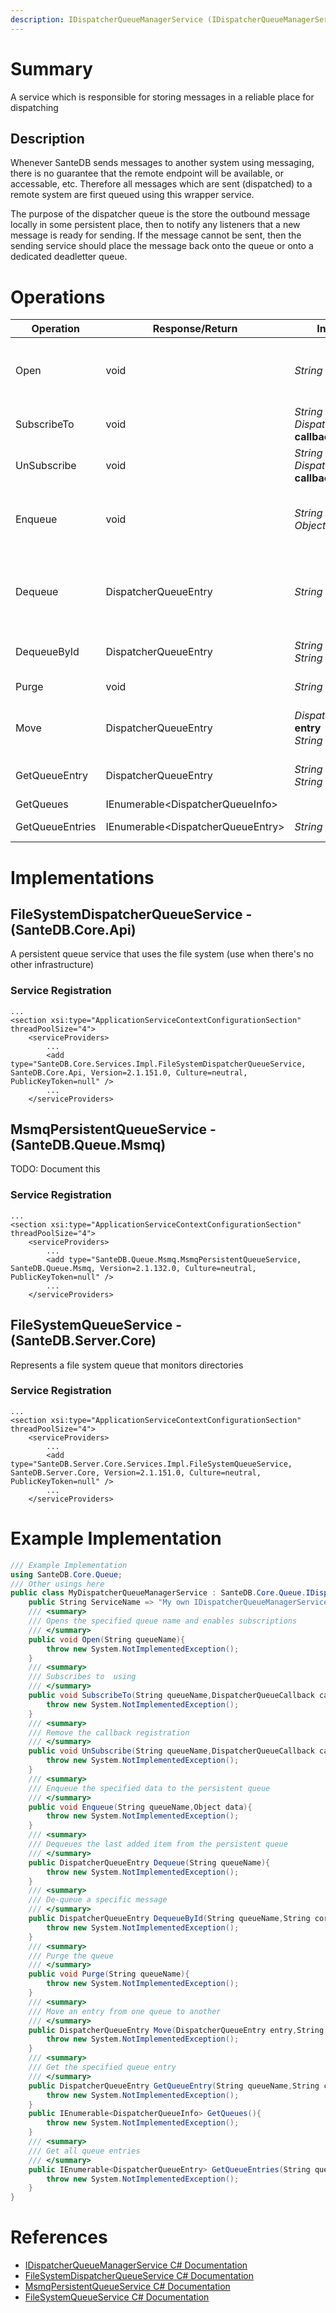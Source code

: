 ```yaml
---
description: IDispatcherQueueManagerService (IDispatcherQueueManagerService in SanteDB.Core.Api)
---
```


# Summary
A service which is responsible for storing messages in a reliable place for dispatching

## Description
Whenever SanteDB sends messages to another system using messaging, there is no guarantee that the remote endpoint will be available,
            or accessable, etc. Therefore all messages which are sent (dispatched) to a remote system are first queued using this wrapper service.
            
The purpose of the dispatcher queue is the store the outbound message locally in some persistent place, then to notify any
            listeners that a new message is ready for sending. If the message cannot be sent, then the sending service should place
            the message back onto the queue or onto a dedicated deadletter queue.

# Operations

|Operation|Response/Return|Input/Parameter|Description|
|-|-|-|-|
|Open|void|*String* **queueName**|Opens the specified queue name and enables subscriptions|
|SubscribeTo|void|*String* **queueName**<br/>*DispatcherQueueCallback* **callback**|Subscribes to  using|
|UnSubscribe|void|*String* **queueName**<br/>*DispatcherQueueCallback* **callback**|Remove the callback registration|
|Enqueue|void|*String* **queueName**<br/>*Object* **data**|Enqueue the specified data to the persistent queue|
|Dequeue|DispatcherQueueEntry|*String* **queueName**|Dequeues the last added item from the persistent queue|
|DequeueById|DispatcherQueueEntry|*String* **queueName**<br/>*String* **correlationId**|De-queue a specific message|
|Purge|void|*String* **queueName**|Purge the queue|
|Move|DispatcherQueueEntry|*DispatcherQueueEntry* **entry**<br/>*String* **toQueue**|Move an entry from one queue to another|
|GetQueueEntry|DispatcherQueueEntry|*String* **queueName**<br/>*String* **correlationId**|Get the specified queue entry|
|GetQueues|IEnumerable&lt;DispatcherQueueInfo>||TODO|
|GetQueueEntries|IEnumerable&lt;DispatcherQueueEntry>|*String* **queueName**|Get all queue entries|

# Implementations


## FileSystemDispatcherQueueService - (SanteDB.Core.Api)
A persistent queue service that uses the file system (use when there's no other infrastructure)

### Service Registration
```markup
...
<section xsi:type="ApplicationServiceContextConfigurationSection" threadPoolSize="4">
	<serviceProviders>
		...
		<add type="SanteDB.Core.Services.Impl.FileSystemDispatcherQueueService, SanteDB.Core.Api, Version=2.1.151.0, Culture=neutral, PublicKeyToken=null" />
		...
	</serviceProviders>
```

## MsmqPersistentQueueService - (SanteDB.Queue.Msmq)
TODO: Document this

### Service Registration
```markup
...
<section xsi:type="ApplicationServiceContextConfigurationSection" threadPoolSize="4">
	<serviceProviders>
		...
		<add type="SanteDB.Queue.Msmq.MsmqPersistentQueueService, SanteDB.Queue.Msmq, Version=2.1.132.0, Culture=neutral, PublicKeyToken=null" />
		...
	</serviceProviders>
```

## FileSystemQueueService - (SanteDB.Server.Core)
Represents a file system queue that monitors directories

### Service Registration
```markup
...
<section xsi:type="ApplicationServiceContextConfigurationSection" threadPoolSize="4">
	<serviceProviders>
		...
		<add type="SanteDB.Server.Core.Services.Impl.FileSystemQueueService, SanteDB.Server.Core, Version=2.1.151.0, Culture=neutral, PublicKeyToken=null" />
		...
	</serviceProviders>
```
# Example Implementation
```csharp
/// Example Implementation
using SanteDB.Core.Queue;
/// Other usings here
public class MyDispatcherQueueManagerService : SanteDB.Core.Queue.IDispatcherQueueManagerService { 
	public String ServiceName => "My own IDispatcherQueueManagerService service";
	/// <summary>
	/// Opens the specified queue name and enables subscriptions
	/// </summary>
	public void Open(String queueName){
		throw new System.NotImplementedException();
	}
	/// <summary>
	/// Subscribes to  using
	/// </summary>
	public void SubscribeTo(String queueName,DispatcherQueueCallback callback){
		throw new System.NotImplementedException();
	}
	/// <summary>
	/// Remove the callback registration
	/// </summary>
	public void UnSubscribe(String queueName,DispatcherQueueCallback callback){
		throw new System.NotImplementedException();
	}
	/// <summary>
	/// Enqueue the specified data to the persistent queue
	/// </summary>
	public void Enqueue(String queueName,Object data){
		throw new System.NotImplementedException();
	}
	/// <summary>
	/// Dequeues the last added item from the persistent queue
	/// </summary>
	public DispatcherQueueEntry Dequeue(String queueName){
		throw new System.NotImplementedException();
	}
	/// <summary>
	/// De-queue a specific message
	/// </summary>
	public DispatcherQueueEntry DequeueById(String queueName,String correlationId){
		throw new System.NotImplementedException();
	}
	/// <summary>
	/// Purge the queue
	/// </summary>
	public void Purge(String queueName){
		throw new System.NotImplementedException();
	}
	/// <summary>
	/// Move an entry from one queue to another
	/// </summary>
	public DispatcherQueueEntry Move(DispatcherQueueEntry entry,String toQueue){
		throw new System.NotImplementedException();
	}
	/// <summary>
	/// Get the specified queue entry
	/// </summary>
	public DispatcherQueueEntry GetQueueEntry(String queueName,String correlationId){
		throw new System.NotImplementedException();
	}
	public IEnumerable<DispatcherQueueInfo> GetQueues(){
		throw new System.NotImplementedException();
	}
	/// <summary>
	/// Get all queue entries
	/// </summary>
	public IEnumerable<DispatcherQueueEntry> GetQueueEntries(String queueName){
		throw new System.NotImplementedException();
	}
}
```

# References

* [IDispatcherQueueManagerService C# Documentation](http://santesuite.org/assets/doc/net/html/T_SanteDB_Core_Queue_IDispatcherQueueManagerService.htm)
* [FileSystemDispatcherQueueService C# Documentation](http://santesuite.org/assets/doc/net/html/T_SanteDB_Core_Services_Impl_FileSystemDispatcherQueueService.htm)
* [MsmqPersistentQueueService C# Documentation](http://santesuite.org/assets/doc/net/html/T_SanteDB_Queue_Msmq_MsmqPersistentQueueService.htm)
* [FileSystemQueueService C# Documentation](http://santesuite.org/assets/doc/net/html/T_SanteDB_Server_Core_Services_Impl_FileSystemQueueService.htm)

